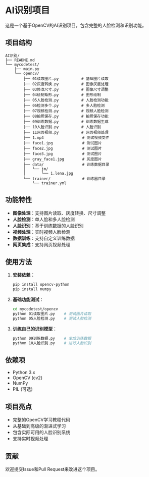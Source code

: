 # AI识别项目

这是一个基于OpenCV的AI识别项目，包含完整的人脸检测和识别功能。

## 项目结构

```
AI识别/
├── README.md
└── mycodetest/
    ├── main.py
    └── opencv/
        ├── 01读取图片.py          # 基础图片读取
        ├── 02灰度转换.py          # 图像灰度处理
        ├── 03修改尺寸.py          # 图像尺寸调整
        ├── 04绘制矩形.py          # 图形绘制
        ├── 05人脸检测.py          # 人脸检测功能
        ├── 06检测多个.py          # 多人脸检测
        ├── 07视频检测.py          # 视频人脸检测
        ├── 08拍照保存.py          # 拍照保存功能
        ├── 09训练数据.py          # 训练数据生成
        ├── 10人脸识别.py          # 人脸识别
        ├── 11网页视频.py          # 网页视频处理
        ├── 1.mp4                 # 测试视频文件
        ├── face1.jpg             # 测试图片
        ├── face2.jpg             # 测试图片
        ├── face3.jpg             # 测试图片
        ├── gray_face1.jpg        # 灰度图片
        ├── data/                 # 训练数据目录
        │   └── jm/
        │       └── 1.lena.jpg
        └── trainer/              # 训练器目录
            └── trainer.yml
```

## 功能特性

- **图像处理**：支持图片读取、灰度转换、尺寸调整
- **人脸检测**：单人脸和多人脸检测
- **人脸识别**：基于训练数据的人脸识别
- **视频处理**：实时视频人脸检测
- **数据训练**：支持自定义训练数据
- **网页集成**：支持网页视频处理

## 使用方法

1. **安装依赖**：
   ```bash
   pip install opencv-python
   pip install numpy
   ```

2. **基础功能测试**：
   ```bash
   cd mycodetest/opencv
   python 01读取图片.py    # 测试图片读取
   python 05人脸检测.py    # 测试人脸检测
   ```

3. **训练自己的识别模型**：
   ```bash
   python 09训练数据.py    # 生成训练数据
   python 10人脸识别.py    # 进行人脸识别
   ```

## 依赖项

- Python 3.x
- OpenCV (cv2)
- NumPy
- PIL (可选)

## 项目亮点

- 完整的OpenCV学习教程代码
- 从基础到高级的渐进式学习
- 包含实际可用的人脸识别系统
- 支持实时视频处理

## 贡献

欢迎提交Issue和Pull Request来改进这个项目。